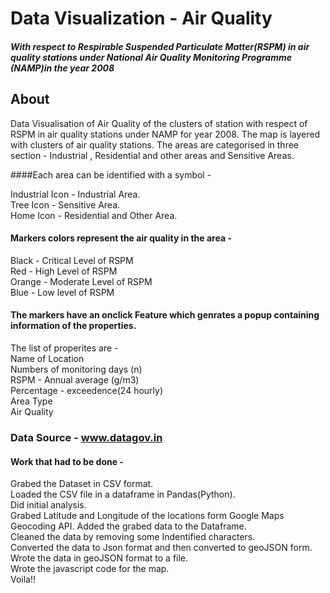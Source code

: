 # Data Visualization - Air Quality 
##### With respect to Respirable Suspended Particulate Matter(RSPM) in air quality stations under National Air Quality Monitoring Programme (NAMP)in the year 2008


## About
Data Visualisation of Air Quality of the clusters of station with respect of RSPM in air quality stations under NAMP for year 2008. The map is layered with clusters of air quality stations. The areas are categorised in three section - Industrial , Residential and other areas and Sensitive Areas. 

####Each area can be identified with a symbol - 

   Industrial Icon - Industrial Area.  
   Tree Icon - Sensitive Area.  
   Home Icon - Residential and Other Area.  

#### Markers colors represent the air quality in the area -

   Black - Critical Level of RSPM  
   Red - High Level of RSPM  
   Orange - Moderate Level of RSPM  
   Blue - Low level of RSPM

#### The markers have an onclick Feature which genrates a popup containing information of the properties. 

   The list of properites are -  
   Name of Location  
   Numbers of monitoring days (n)  
   RSPM - Annual average (g/m3)  
   Percentage - exceedence(24 hourly)  
   Area Type  
   Air Quality  
   
### Data Source - www.datagov.in

#### Work that had to be done -   
   Grabed the Dataset in CSV format.  
   Loaded the CSV file in a dataframe in Pandas(Python).  
   Did initial analysis.  
   Grabed Latitude and Longitude of the locations form Google Maps Geocoding API. 
   Added the grabed data to the Dataframe.  
   Cleaned the data by removing some Indentified characters.  
   Converted the data to Json format and then converted to geoJSON form.  
   Wrote the data in geoJSON format to a file.  
   Wrote the javascript code for the map.  
   Voila!!
   
   




